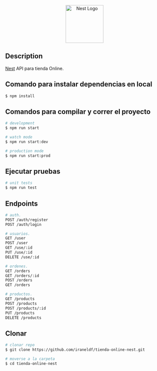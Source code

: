 <p align="center">
  <a href="http://nestjs.com/" target="blank"><img src="https://nestjs.com/img/logo-small.svg" width="120" alt="Nest Logo" /></a>
</p>

[circleci-image]: https://img.shields.io/circleci/build/github/nestjs/nest/master?token=abc123def456
[circleci-url]: https://circleci.com/gh/nestjs/nest

## Description

[Nest](https://github.com/nestjs/nest) API para tienda Online.

## Comando para instalar dependencias en local

```bash
$ npm install
```

## Comandos para compilar y correr el proyecto

```bash
# development
$ npm run start

# watch mode
$ npm run start:dev

# production mode
$ npm run start:prod
```

## Ejecutar pruebas

```bash
# unit tests
$ npm run test
```

## Endpoints

```bash
# auth.
POST /auth/register
POST /auth/login

# usuarios.
GET /user
POST /user
GET /use/:id
PUT /use/:id
DELETE /use/:id

# ordenes.
GET /orders
GET /orders/:id
POST /orders
GET /orders

# productos.
GET /products  
POST /products  
POST /products/:id  
PUT /products  
DELETE /products  
```

## Clonar

```bash
# clonar repo
$ git clone https://github.com/iraneldf/tienda-online-nest.git

# moverse a la carpeta
$ cd tienda-online-nest

```
